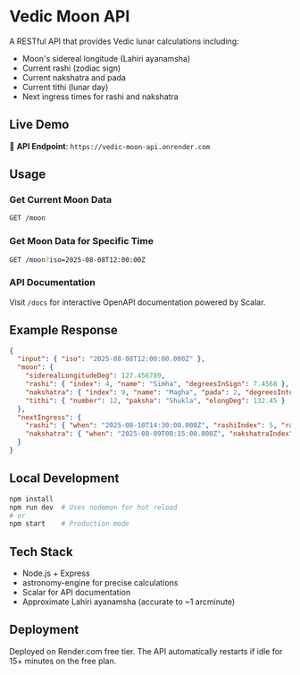 # Vedic Moon API

A RESTful API that provides Vedic lunar calculations including:
- Moon's sidereal longitude (Lahiri ayanamsha)
- Current rashi (zodiac sign) 
- Current nakshatra and pada
- Current tithi (lunar day)
- Next ingress times for rashi and nakshatra

## Live Demo
🌙 **API Endpoint**: `https://vedic-moon-api.onrender.com`

## Usage

### Get Current Moon Data
```bash
GET /moon
```

### Get Moon Data for Specific Time
```bash
GET /moon?iso=2025-08-08T12:00:00Z
```

### API Documentation
Visit `/docs` for interactive OpenAPI documentation powered by Scalar.

## Example Response
```json
{
  "input": { "iso": "2025-08-08T12:00:00.000Z" },
  "moon": {
    "siderealLongitudeDeg": 127.456789,
    "rashi": { "index": 4, "name": "Simha", "degreesInSign": 7.4568 },
    "nakshatra": { "index": 9, "name": "Magha", "pada": 2, "degreesIntoNakshatra": 7.4568 },
    "tithi": { "number": 12, "paksha": "Shukla", "elongDeg": 132.45 }
  },
  "nextIngress": {
    "rashi": { "when": "2025-08-10T14:30:00.000Z", "rashiIndex": 5, "rashiName": "Kanya" },
    "nakshatra": { "when": "2025-08-09T08:15:00.000Z", "nakshatraIndex": 10, "nakshatraName": "Purva Phalguni" }
  }
}
```

## Local Development
```bash
npm install
npm run dev  # Uses nodemon for hot reload
# or
npm start    # Production mode
```

## Tech Stack
- Node.js + Express
- astronomy-engine for precise calculations
- Scalar for API documentation
- Approximate Lahiri ayanamsha (accurate to ~1 arcminute)

## Deployment
Deployed on Render.com free tier. The API automatically restarts if idle for 15+ minutes on the free plan.
